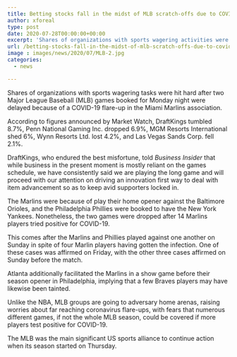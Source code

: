 ```yaml
---
title: Betting stocks fall in the midst of MLB scratch-offs due to COVID-19 outbreak
author: xforeal 
type: post
date: 2020-07-28T00:00:00+00:00
excerpt: 'Shares of organizations with sports wagering activities were hit hard after two Major League Baseball (MLB) games booked for Monday night were delayed because of a COVID-19 flare-up in the Miami Marlins organisation '
url: /betting-stocks-fall-in-the-midst-of-mlb-scratch-offs-due-to-covid-19-outbreak/
image : images/news/2020/07/MLB-2.jpg
categories:
  - news

---
```

Shares of organizations with sports wagering tasks were hit hard after two Major League Baseball (MLB) games booked for Monday night were delayed because of a COVID-19 flare-up in the Miami Marlins association. 

According to figures announced by Market Watch, DraftKings tumbled 8.7&percnt;, Penn National Gaming Inc. dropped 6.9&percnt;, MGM Resorts International shed 6&percnt;, Wynn Resorts Ltd. lost 4.2&percnt;, and Las Vegas Sands Corp. fell 2.1&percnt;. 

DraftKings, who endured the best misfortune, told _Business Insider_ that while business in the present moment is mostly reliant on the games schedule, we have consistently said we are playing the long game and will proceed with our attention on driving an innovation first way to deal with item advancement so as to keep avid supporters locked in. 

The Marlins were because of play their home opener against the Baltimore Orioles, and the Philadelphia Phillies were booked to have the New York Yankees. Nonetheless, the two games were dropped after 14 Marlins players tried positive for COVID-19. 

This comes after the Marlins and Phillies played against one another on Sunday in spite of four Marlin players having gotten the infection. One of these cases was affirmed on Friday, with the other three cases affirmed on Sunday before the match. 

Atlanta additionally facilitated the Marlins in a show game before their season opener in Philadelphia, implying that a few Braves players may have likewise been tainted. 

Unlike the NBA, MLB groups are going to adversary home arenas, raising worries about far reaching coronavirus flare-ups, with fears that numerous different games, if not the whole MLB season, could be covered if more players test positive for COVID-19. 

The MLB was the main significant US sports alliance to continue action when its season started on Thursday.